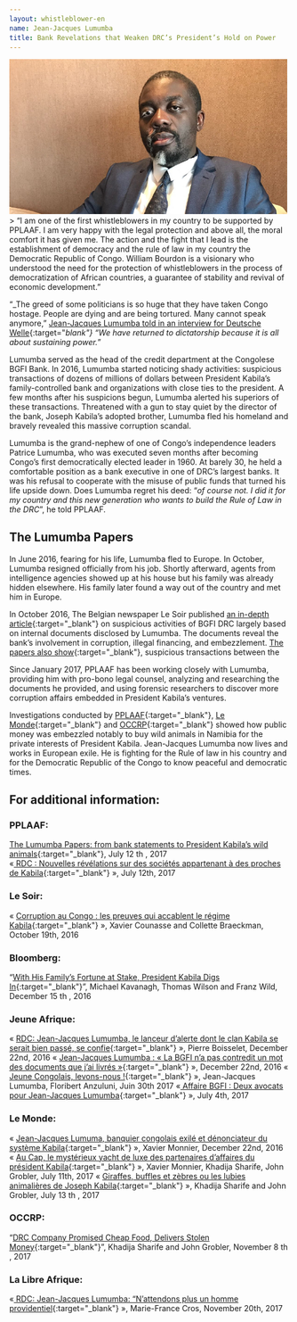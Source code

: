 ```yaml
---
layout: whistleblower-en
name: Jean-Jacques Lumumba
title: Bank Revelations that Weaken DRC’s President’s Hold on Power
---
```


<img class="img-right" style="max-width:500px;" src="/assets/img/studies/lumumba.jpg">
> “I am one of the first whistleblowers in my
country to be supported by PPLAAF. I am very
happy with the legal protection and above all,
the moral comfort it has given me. The action
and the fight that I lead is the establishment
of democracy and the rule of law in my
country the Democratic Republic of Congo.
William Bourdon is a visionary who
understood the need for the protection of
whistleblowers in the process of
democratization of African countries, a
guarantee of stability and revival of economic
development.”

“_The greed of some politicians is so huge that they have taken Congo hostage. People are dying
and are being tortured. Many cannot speak anymore,” [Jean-Jacques Lumumba told in an
interview for Deutsche Welle](http://www.dw.com/en/drc-president-joseph-kabila-reformer-or-corrupt-authoritarian/a-36935441){:target="_blank"} “We have returned to dictatorship because it is all about
sustaining power._”

Lumumba served as the head of the credit department at the Congolese BGFI Bank. In 2016,
Lumumba started noticing shady activities: suspicious transactions of dozens of millions of
dollars between President Kabila’s family-controlled bank and organizations with close ties to
the president. A few months after his suspicions begun, Lumumba alerted his superiors of these
transactions. Threatened with a gun to stay quiet by the director of the bank, Joseph Kabila’s
adopted brother, Lumumba fled his homeland and bravely revealed this massive corruption
scandal.

Lumumba is the grand-nephew of one of Congo’s independence leaders Patrice Lumumba, who
was executed seven months after becoming Congo’s first democratically elected leader in 1960.
At barely 30, he held a comfortable position as a bank executive in one of DRC’s largest banks.
It was his refusal to cooperate with the misuse of public funds that turned his life upside down.
Does Lumumba regret his deed: “_of course not. I did it for my country and this new generation
who wants to build the Rule of Law in the DRC_”, he told PPLAAF.

## The Lumumba Papers
In June 2016, fearing for his life, Lumumba fled to Europe. In October, Lumumba resigned
officially from his job. Shortly afterward, agents from intelligence agencies showed up at his
house but his family was already hidden elsewhere. His family later found a way out of the
country and met him in Europe.

In October 2016, The Belgian newspaper Le Soir published [an in-depth article](http://plus.lesoir.be/66290/article/2016-10-29/corruption-au-congo-les-preuves-qui-accablent-le-regime-kabila){:target="_blank"} on suspicious
activities of BGFI DRC largely based on internal documents disclosed by Lumumba. The
documents reveal the bank’s involvement in corruption, illegal financing, and embezzlement.
[The papers also show](https://pplaaf.org/downloads/BGFIBANK-RDC-censure.pdf){:target="_blank"}, suspicious transactions between the

Since January 2017, PPLAAF has been working closely with Lumumba, providing him with pro-bono legal counsel, analyzing and researching the documents he provided, and using forensic researchers to discover more corruption affairs embedded in President Kabila’s
ventures.

Investigations conducted by [PPLAAF](https://pplaaf.org/){:target="_blank"}, [Le Monde](http://www.lemonde.fr/){:target="_blank"} and [OCCRP](https://www.occrp.org/en){:target="_blank"} showed how public money was
embezzled notably to buy wild animals in Namibia for the private interests of President Kabila.
Jean-Jacques Lumumba now lives and works in European exile. He is fighting for the Rule of
law in his country and for the Democratic Republic of the Congo to know peaceful and
democratic times.

## For additional information:

### PPLAAF:
[The Lumumba Papers: from bank statements to President Kabila’s wild animals](http://lumumbapapers.info/){:target="_blank"}, July 12 th , 2017  
«[ RDC : Nouvelles révélations sur des sociétés appartenant à des proches de Kabila](https://pplaaf.org/fr/2017/07/12/rdc-Nouvelles-revelations.html){:target="_blank"} », July
12th, 2017
### Le Soir:
« [Corruption au Congo : les preuves qui accablent le régime Kabila](http://plus.lesoir.be/66290/article/2016-10-29/corruption-au-congo-les-preuves-qui-accablent-le-regime-kabila){:target="_blank"} », Xavier Counasse and
Collette Braeckman, October 19th, 2016

### Bloomberg:
“[With His Family’s Fortune at Stake, President Kabila Digs In](https://www.bloomberg.com/news/features/2016-12-15/with-his-family-fortune-at-stake-congo-president-kabila-digs-in){:target="_blank"}”, Michael Kavanagh, Thomas
Wilson and Franz Wild, December 15 th , 2016

### Jeune Afrique:
« [RDC: Jean-Jacques Lumumba, le lanceur d’alerte dont le clan Kabila se serait bien passé, se
confie](http://www.jeuneafrique.com/386150/politique/rdc-jean-jacques-lumumba-lanceur-dalerte-dont-clan-kabila-se-serait-bien-passe-se-confie/){:target="_blank"} », Pierre Boisselet, December 22nd, 2016
« [Jean-Jacques Lumumba : « La BGFI n’a pas contredit un mot des documents que j’ai
livrés »](http://www.jeuneafrique.com/videos/386304/interview-exclusive-de-jean-jacques-lumumba/){:target="_blank"} », December 22nd, 2016
« [Jeune Congolais, levons-nous !](http://www.jeuneafrique.com/452673/politique/jeunes-congolais-levons-floribert-anzuluni-jean-jacques-lumumba/){:target="_blank"} », Jean-Jacques Lumumba, Floribert Anzuluni, Juin 30th 2017
«[ Affaire BGFI : Deux avocats pour Jean-Jacques Lumumba](http://www.jeuneafrique.com/mag/453682/societe/justice-deux-avocats-jean-jacques-lumumba/){:target="_blank"} », July 4th, 2017
### Le Monde:
« [Jean-Jacques Lumuma, banquier congolais exilé et dénonciateur du système Kabila](http://www.lemonde.fr/afrique/article/2016/12/22/jean-jacques-lumumba-banquier-congolais-exile-et-denonciateur-du-systeme-kabila_5053068_3212.html){:target="_blank"} », Xavier
Monnier, December 22nd, 2016
« [Au Cap, le mystérieux yacht de luxe des partenaires d’affaires du président Kabila](http://www.lemonde.fr/afrique/article/2017/07/11/le-mysterieux-yacht-de-luxe-des-partenaires-d-affaires-du-president-kabila_5159113_3212.html){:target="_blank"} », Xavier
Monnier, Khadija Sharife, John Grobler, July 11th, 2017
« [Giraffes, buffles et zèbres ou les lubies animalières de Joseph Kabila](http://www.lemonde.fr/afrique/article/2017/07/13/girafes-buffles-et-zebres-en-cargo-ou-les-lubies-animalieres-de-joseph-kabila_5160098_3212.html){:target="_blank"} », Khadija Sharife and
John Grobler, July 13 th , 2017

### OCCRP:
“[DRC Company Promised Cheap Food, Delivers Stolen Money](https://www.occrp.org/en/investigations/7234-drc-company-promised-cheap-food-delivers-stolen-money){:target="_blank"}”, Khadija Sharife and John
Grobler, November 8 th , 2017

### La Libre Afrique:
«[ RDC: Jean-Jacques Lumumba: “N’attendons plus un homme providentiel](https://afrique.lalibre.be/11233/rdc-jean-jacques-lumumba-nattendons-plus-un-homme-providentiel/){:target="_blank"} », Marie-France
Cros, November 20th, 2017